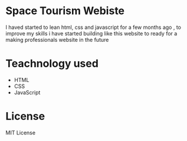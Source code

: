 # Space Tourism Webiste

I haved started to lean html, css and javascript for a few months ago , to improve my skills i have started building like this website to ready for a making professionals website in the future

# Teachnology used

- HTML
- CSS
- JavaScript

# License

MIT License
